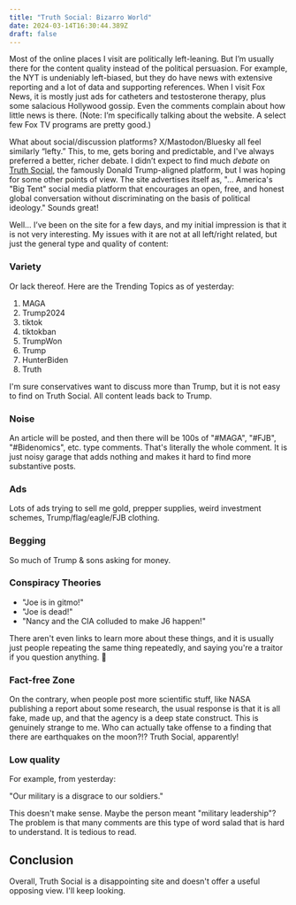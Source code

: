 ```yaml
---
title: "Truth Social: Bizarro World"
date: 2024-03-14T16:30:44.389Z
draft: false
---
```

Most of the online places I visit are politically left-leaning. But I’m usually there for the content quality instead of the political persuasion. For example, the NYT is undeniably left-biased, but they do have news with extensive reporting and a lot of data and supporting references. When I visit Fox News, it is mostly just ads for catheters and testosterone therapy, plus some salacious Hollywood gossip. Even the comments complain about how little news is there. (Note: I’m specifically talking about the website. A select few Fox TV programs are pretty good.)

What about social/discussion platforms? X/Mastodon/Bluesky all feel similarly “lefty.” This, to me, gets boring and predictable, and I've always preferred a better, richer debate. I didn’t expect to find much *debate* on [Truth Social](https://truthsocial.com/), the famously Donald Trump-aligned platform, but I was hoping for some other points of view. The site advertises itself as, "... America's "Big Tent" social media platform that encourages an open, free, and honest global conversation without discriminating on the basis of political ideology." Sounds great!

Well... I’ve been on the site for a few days, and my initial impression is that it is not very interesting. My issues with it are not at all left/right related, but just the general type and quality of content:

### Variety
Or lack thereof. Here are the Trending Topics as of yesterday:

1. MAGA
2. Trump2024
3. tiktok
4. tiktokban
5. TrumpWon
6. Trump
7. HunterBiden
8. Truth

I'm sure conservatives want to discuss more than Trump, but it is not easy to find on Truth Social. All content leads back to Trump.

### Noise
 An article will be posted, and then there will be 100s of "#MAGA", "#FJB", "#Bidenomics", etc. type comments. That's literally the whole comment. It is just noisy garage that adds nothing and makes it hard to find more substantive posts.

### Ads
Lots of ads trying to sell me gold, prepper supplies, weird investment schemes, Trump/flag/eagle/FJB clothing.

### Begging
So much of Trump & sons asking for money.

### Conspiracy Theories
* "Joe is in gitmo!"
* "Joe is dead!"
* "Nancy and the CIA colluded to make J6 happen!"

There aren't even links to learn more about these things, and it is usually just people repeating the same thing repeatedly, and saying you're a traitor if you question anything. 🥱

### Fact-free Zone
On the contrary, when people post more scientific stuff, like NASA publishing a report about some research, the usual response is that it is all fake, made up, and that the agency is a deep state construct. This is genuinely strange to me. Who can actually take offense to a finding that there are earthquakes on the moon?!? Truth Social, apparently!

### Low quality
For example, from yesterday:

"Our military is a disgrace to our soldiers."

This doesn't make sense. Maybe the person meant "military leadership"? The problem is that many comments are this type of word salad that is hard to understand. It is tedious to read.

## Conclusion

Overall, Truth Social is a disappointing site and doesn't offer a useful opposing view. I'll keep looking.